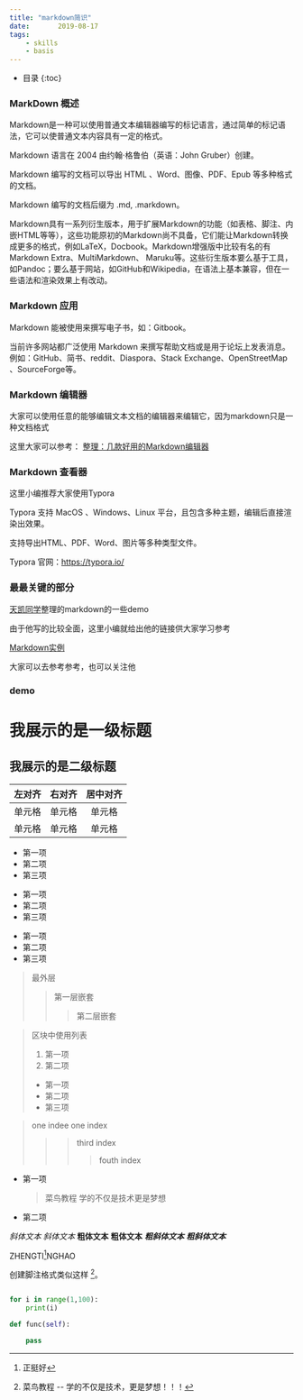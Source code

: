 ```yaml
---
title: "markdown简识"
date:       2019-08-17
tags:
	- skills
	- basis
---
```




* 目录
{:toc}


<!-- # markdown简识 -->

### MarkDown 概述

Markdown是一种可以使用普通文本编辑器编写的标记语言，通过简单的标记语法，它可以使普通文本内容具有一定的格式。

Markdown 语言在 2004 由约翰·格鲁伯（英语：John Gruber）创建。

Markdown 编写的文档可以导出 HTML 、Word、图像、PDF、Epub 等多种格式的文档。

Markdown 编写的文档后缀为 .md, .markdown。

Markdown具有一系列衍生版本，用于扩展Markdown的功能（如表格、脚注、内嵌HTML等等），这些功能原初的Markdown尚不具备，它们能让Markdown转换成更多的格式，例如LaTeX，Docbook。Markdown增强版中比较有名的有Markdown Extra、MultiMarkdown、 Maruku等。这些衍生版本要么基于工具，如Pandoc；要么基于网站，如GitHub和Wikipedia，在语法上基本兼容，但在一些语法和渲染效果上有改动。

### Markdown 应用
Markdown 能被使用来撰写电子书，如：Gitbook。

当前许多网站都广泛使用 Markdown 来撰写帮助文档或是用于论坛上发表消息。例如：GitHub、简书、reddit、Diaspora、Stack Exchange、OpenStreetMap 、SourceForge等。


### Markdown 编辑器
大家可以使用任意的能够编辑文本文档的编辑器来编辑它，因为markdown只是一种文档格式

这里大家可以参考： [整理：几款好用的Markdown编辑器](https://blog.csdn.net/bat67/article/details/72804251)

### Markdown 查看器
这里小编推荐大家使用Typora

Typora 支持 MacOS 、Windows、Linux 平台，且包含多种主题，编辑后直接渲染出效果。

支持导出HTML、PDF、Word、图片等多种类型文件。

Typora 官网：https://typora.io/

### 最最关键的部分
[天凯同学](https://ttk1907.gitee.io/)整理的markdown的一些demo

由于他写的比较全面，这里小编就给出他的链接供大家学习参考

[Markdown实例](https://ttk1907.gitee.io/2019/08/16/markdown-to-application/)

大家可以去参考参考，也可以关注他

### demo

我展示的是一级标题
=================

我展示的是二级标题
-----------------

| 左对齐 | 右对齐 | 居中对齐 |
| :-----| ----: | :----: |
| 单元格 | 单元格 | 单元格 |
| 单元格 | 单元格 | 单元格 |

* 第一项
* 第二项
* 第三项

+ 第一项
+ 第二项
+ 第三项


- 第一项
- 第二项
- 第三项

> 最外层
> > 第一层嵌套
> > > 第二层嵌套

> 区块中使用列表
> 1. 第一项
> 2. 第二项
> + 第一项
> + 第二项
> + 第三项

>one indee
>one index
>>>third index
>>>>fouth index

* 第一项
    > 菜鸟教程
    > 学的不仅是技术更是梦想
* 第二项

*斜体文本*
_斜体文本_
**粗体文本**
__粗体文本__
***粗斜体文本***
___粗斜体文本___

ZHENGTI[^1]NGHAO  

[^1]:正挺好



创建脚注格式类似这样 [^RUNOOB]。

[^RUNOOB]: 菜鸟教程 -- 学的不仅是技术，更是梦想！！！


```python

for i in range(1,100):
    print(i)

def func(self):
    
    pass

```




